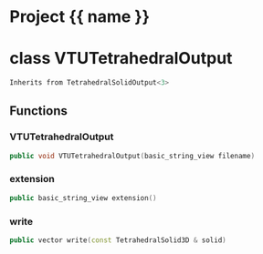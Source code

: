 <script setup>
import {useRoute} from 'vitepress'
const {path} = useRoute()
const tokens = path.split('/')
const words = tokens[2].split('-');
for (let i = 0; i < words.length; i++) {
    words[i] = words[i].charAt(0).toUpperCase() + words[i].slice(1);
    words[i] = words[i].replace('geode', 'Geode')
}
const name = words.join('-');
</script>
# Project {{ name }}

# class VTUTetrahedralOutput


```cpp
Inherits from TetrahedralSolidOutput<3>
```



## Functions

### VTUTetrahedralOutput

```cpp
public void VTUTetrahedralOutput(basic_string_view filename)
```


### extension

```cpp
public basic_string_view extension()
```


### write

```cpp
public vector write(const TetrahedralSolid3D & solid)
```




